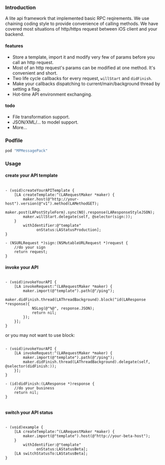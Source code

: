 ### Introduction

A lite api framework that implemented basic RPC reqirements.
We use chaining coding style to provide convenience of calling methods.
We have covered most situations of http/https request between iOS client and your backend.

#### features

* Store a template, import it and modify very few of params before you call an http request.
* Most of an http request's params can be modified at one method. It's convenient and short.
* Two life cycle callbacks for every request, `willStart` and `didFinish`.
* Make your callbacks dispatching to current/main/background thread by setting a flag.
* Hot-time API environment exchanging.

#### todo

* File transformation support.
* JSON/XML/... to model support.
* More...

### Podfile

```ruby
pod "MPMessagePack"
```

### Usage

#### create your API template

```

- (void)createYourAPITemplate {
	[LA createTemplate:^(LARequestMaker *maker) {    
		maker.host(@"http://your-host").version(@"v1").method(LAMethodGET);
		maker.post(LAPostStyleForm).sync(NO).response(LAResponseStyleJSON);
		maker.willStart.delegate(self, @selector(sign:));
	}
        withIdentifier:@"template"
              onStatus:LAStatusProduction];
}

- (NSURLRequest *)sign:(NSMutableURLRequest *)request {
	//do your sign
	return request;
}

```

#### invoke your API

```

- (void)invokeYourAPI {
	[LA invokeRequest:^(LARequestMaker *maker) {
		maker.import(@"template").path(@"/ping");
		maker.didFinish.thread(LAThreadBackground).block(^id(LAResponse *response){
			NSLog(@"%@", response.JSON);
			return nil;
		});
	}];
}

```

or you may not want to use block:

```

- (void)invokeYourAPI {
	[LA invokeRequest:^(LARequestMaker *maker) {
		maker.import(@"template").path(@"/ping");
		maker.didFinish.thread(LAThreadBackground).delegate(self, @selector(didFinish:));
	}];
}

- (id)didFinish:(LAResponse *)response {
	//do your business
	return nil;
}


```

#### switch your API status

```

- (void)example {
	[LA createTemplate:^(LARequestMaker *maker) {    
		maker.import(@"template").host(@"http://your-beta-host");
	}
        withIdentifier:@"template"
              onStatus:LAStatusBeta];
	[LA switchStatusTo:LAStatusBeta];
}

```
